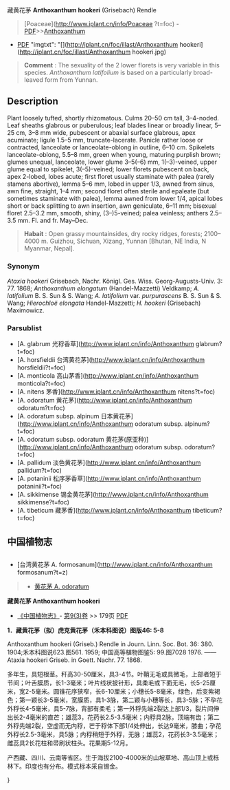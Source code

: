 藏黄花茅 **Anthoxanthum hookeri** (Grisebach) Rendle

> [Poaceae](http://www.iplant.cn/info/Poaceae ?t=foc) - [PDF](http://iplant.cn/foc/pdf/Poaceae.pdf)>>[Anthoxanthum](http://www.iplant.cn/info/Anthoxanthum?t=foc)

 - [PDF](http://www.iplant.cn/foc/pdf/Anthoxanthum.pdf)
  "imgtxt": "[](http://iplant.cn/foc/illast/Anthoxanthum hookeri](http://iplant.cn/foc/illast/Anthoxanthum hookeri.jpg)

> **Comment** : 
> The sexuality of the 2 lower florets is very variable in this species. *Anthoxanthum latifolium* is based on a particularly broad-leaved form from Yunnan.

## Description

Plant loosely tufted, shortly rhizomatous. Culms 20–50 cm tall, 3–4-noded. Leaf sheaths glabrous or puberulous; leaf blades linear or broadly linear, 5–25 cm, 3–8 mm wide, pubescent or abaxial surface glabrous, apex acuminate; ligule 1.5–5 mm, truncate-lacerate. Panicle rather loose or contracted, lanceolate or lanceolate-oblong in outline, 6–10 cm. Spikelets lanceolate-oblong, 5.5–8 mm, green when young, maturing purplish brown; glumes unequal, lanceolate, lower glume 3–5(–6) mm, 1(–3)-veined, upper glume equal to spikelet, 3(–5)-veined; lower florets pubescent on back, apex 2-lobed, lobes acute; first floret usually staminate with palea (rarely stamens abortive), lemma 5–6 mm, lobed in upper 1/3, awned from sinus, awn fine, straight, 1–4 mm; second floret often sterile and epaleate (but sometimes staminate with palea), lemma awned from lower 1/4, apical lobes short or back splitting to awn insertion, awn geniculate, 6–11 mm; bisexual floret 2.5–3.2 mm, smooth, shiny, (3–)5-veined; palea veinless; anthers 2.5–3.5 mm. Fl. and fr. May–Dec.

> **Habait** : 
> Open grassy mountainsides, dry rocky ridges, forests; 2100–4000 m. Guizhou, Sichuan, Xizang, Yunnan [Bhutan, NE India, N Myanmar, Nepal].

### Synonym
*Ataxia hookeri* Grisebach, Nachr. Königl. Ges. Wiss. Georg-Augusts-Univ. 3: 77. 1868; *Anthoxanthum elongatum* (Handel-Mazzetti) Veldkamp; *A. latifolium* B. S. Sun & S. Wang; *A. latifolium* var. *purpurascens* B. S. Sun & S. Wang; *Hierochloë elongata* Handel-Mazzetti; *H. hookeri* (Grisebach) Maximowicz.

### Parsublist

* [A.  glabrum  光稃香草](http://www.iplant.cn/info/Anthoxanthum glabrum?t=foc)
* [A.  horsfieldii  台湾黄花茅](http://www.iplant.cn/info/Anthoxanthum horsfieldii?t=foc)
* [A.  monticola  高山茅香](http://www.iplant.cn/info/Anthoxanthum monticola?t=foc)
* [A.  nitens  茅香](http://www.iplant.cn/info/Anthoxanthum nitens?t=foc)
* [A.  odoratum  黄花茅](http://www.iplant.cn/info/Anthoxanthum odoratum?t=foc)
* [A.  odoratum subsp. alpinum  日本黄花茅](http://www.iplant.cn/info/Anthoxanthum odoratum subsp. alpinum?t=foc)
* [A.  odoratum subsp. odoratum  黄花茅(原亚种)](http://www.iplant.cn/info/Anthoxanthum odoratum subsp. odoratum?t=foc)
* [A.  pallidum  淡色黄花茅](http://www.iplant.cn/info/Anthoxanthum pallidum?t=foc)
* [A.  potaninii  松序茅香草](http://www.iplant.cn/info/Anthoxanthum potaninii?t=foc)
* [A.  sikkimense  锡金黄花茅](http://www.iplant.cn/info/Anthoxanthum sikkimense?t=foc)
* [A.  tibeticum  藏茅香](http://www.iplant.cn/info/Anthoxanthum tibeticum?t=foc)

## 中国植物志

## 
* [台湾黄花茅  A.  formosanum](http://www.iplant.cn/info/Anthoxanthum formosanum?t=z)
> * [黄花茅  A.  odoratum](Anthoxanthum-odoratum-黄花茅.md)

**藏黄花茅 Anthoxanthum hookeri**

* [《中国植物志》](http://www.iplant.cn/frps)- [第9(3)卷](http://www.iplant.cn/frps/vol/9(3)) >> 179页 [PDF](http://www.iplant.cn/frps/pdf/9(3)/179a.pdf)

**1．藏黄花茅（拟）虎克黄花茅（禾本科图说）图版46: 5-8**

Anthoxanthum hookeri (Griseb.) Rendle in Journ. Linn. Soc. Bot. 36: 380. 1904;禾本科图说623.图561. 1959; 中国高等植物图鉴5: 99.图7028 1976. ——Ataxia hookeri Griseb. in Goett. Nachr. 77. 1868.

多年生，具短根茎。秆高30-50厘米，具3-4节。叶鞘无毛或具微毛，上部者短于节间；叶舌膜质，长1-3毫米；叶片线状披针形，具柔毛或下面无毛，长5-25厘米，宽2-5毫米。圆锥花序狭窄，长6-10厘米；小穗长5-8毫米，绿色，后变紫褐色；第一颖长3-5毫米，宽膜质，具1-3脉，第二颖与小穗等长，具3-5脉；不孕花外稃长4-5毫米，具5-7脉，背部有柔毛；第一外稃先端2裂达上部1/3，裂片间伸出长2-4毫米的直芒；雄蕊3，花药长2.5-3.5毫米；内稃具2脉，顶端有齿；第二外稃先端2裂，空虚而无内稃，芒于稃体下部1/4处伸出，长达9毫米，膝曲；孕花外稃长2.5-3毫米，具5脉；内稃稍短于外稃，无脉；雄蕊2，花药长3-3.5毫米；雌蕊具2长花柱和帚刷状柱头。花果期5-12月。

产西藏、四川、云南等省区。生于海拔2100-4000米的山坡草地、高山顶上或栎林下。印度也有分布。模式标本采自锡金。

}